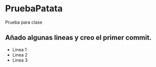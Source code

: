 # PruebaPatata
Prueba para clase


## Añado algunas lineas y creo el primer commit.

- Linea 1
- Linea 2
- Linea 3



